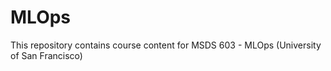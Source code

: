 # MLOps

This repository contains course content for MSDS 603 - MLOps (University of San Francisco)


